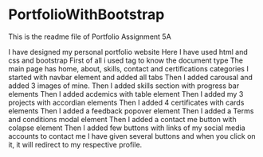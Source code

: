 # PortfolioWithBootstrap

This is the readme file of Portfolio Assignment 5A

I have designed my personal portfolio website
Here I have used html and css and bootstrap
First of all i used <!Doctype html> tag to know the document type
The main page has home, about, skills, contact and certifications categories
I started with navbar element and added all tabs
Then I added carousal and added 3 images of mine.
Then I added skills section with progress bar elements
Then I added acdemics with table element
Then I added my 3 projects with accordian elements
Then I added 4 certificates with cards elements
Then I added a feedback popover element
Then I added a Terms and conditions modal element
Then I added a contact me button with colapse element
Then I added few buttons with links of my social media accounts to contact me
I have given several buttons and when you click on it, it will redirect to my respective profile.
